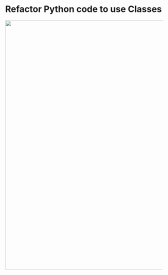 # Refactor Python code to use Classes #

<div align="center">
  <img src="https://github.com/prodramp/DeepWorks/blob/main/DeveloperProgram/images/python-classes.jpg" width="800" />
</div> 
